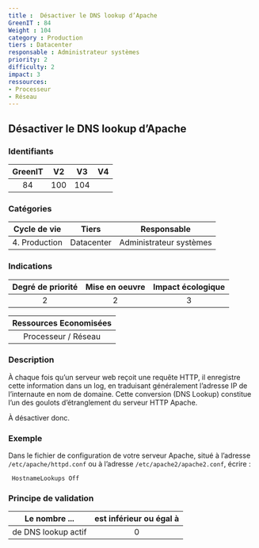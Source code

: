 ```yaml
---
title :  Désactiver le DNS lookup d’Apache
GreenIT : 84 
Weight : 104
category : Production
tiers : Datacenter
responsable : Administrateur systèmes
priority: 2
difficulty: 2
impact: 3
ressources:
- Processeur
- Réseau
---
```


## Désactiver le DNS lookup d’Apache

### Identifiants

| GreenIT |  V2  |  V3  |  V4  |
|:-------:|:----:|:----:|:----:|
|  84    | 100  | 104  |      |

### Catégories

| Cycle de vie |  Tiers  |  Responsable  |
|:---------:|:----:|:----:|
| 4. Production | Datacenter | Administrateur systèmes |

### Indications

| Degré de priorité |      Mise en oeuvre       |  Impact écologique    |
|:-------------------:|:-------------------------:|:---------------------:|
| 2 | 2 | 3 |

|Ressources Economisées                                      |
|:----------------------------------------------------------:|
|  Processeur / Réseau  |

### Description

À chaque fois qu’un serveur web reçoit une requête HTTP, il enregistre cette information dans un log, en traduisant généralement l’adresse IP de l’internaute en nom de domaine. Cette conversion (DNS Lookup) constitue l’un des goulots d’étranglement du serveur HTTP Apache.

À désactiver donc.

### Exemple

Dans le fichier de configuration de votre serveur Apache, situé à l’adresse `/etc/apache/httpd.conf` ou à l’adresse `/etc/apache2/apache2.conf`, écrire :
```apacheconf
 HostnameLookups Off
```

### Principe de validation

| Le nombre ...     | est inférieur ou égal à   |  
|-------------------|:-------------------------:|
| de DNS lookup actif  |  0 |
